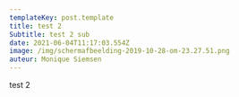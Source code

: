 ```yaml
---
templateKey: post.template
title: test 2
Subtitle: test 2 sub
date: 2021-06-04T11:17:03.554Z
image: /img/schermafbeelding-2019-10-28-om-23.27.51.png
auteur: Monique Siemsen
---
```

test 2